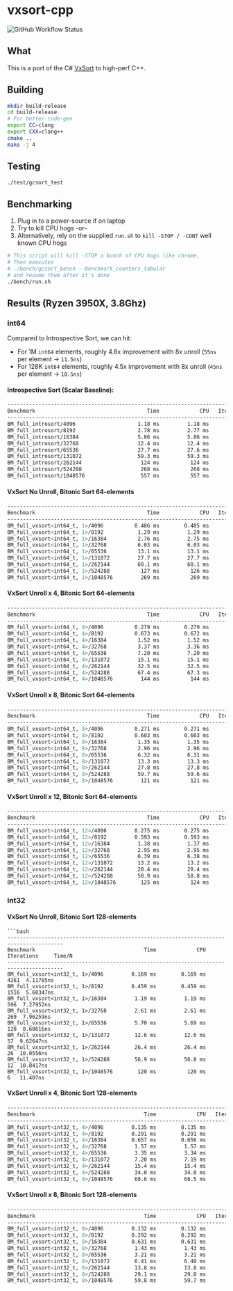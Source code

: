 # vxsort-cpp

![GitHub Workflow Status](https://img.shields.io/github/workflow/status/damageboy/vxsort-cpp/Build%20and%20Test?style=plastic)

## What

This is a port of the C# [VxSort](https://github.com/damageboy/VxSort/) to high-perf C++.

## Building

```bash
mkdir build-release
cd build-release
# For better code-gen
export CC=clang
export CXX=clang++
cmake ..
make -j 4
```

## Testing

```bash
./test/gcsort_test
```

## Benchmarking

1. Plug in to a power-source if on laptop
2. Try to kill CPU hogs
 -or-
3. Alternatively, rely on the supplied `run.sh` to `kill -STOP / -CONT` well known CPU hogs

```bash
# This script will kill -STOP a bunch of CPU hogs like chrome,
# Then executes
# ./bench/gcsort_bench --benchmark_counters_tabular
# and resume them after it's done
./bench/run.sh
```

## Results (Ryzen 3950X, 3.8Ghz)

### int64

Compared to Introspective Sort, we can hit:
* For 1M `int64` elements, roughly 4.8x improvement with 8x unroll (`55ns` per element -> `11.5ns`)
* For 128K `int64` elements, roughly 4.5x improvement with 8x unroll (`45ns` per element -> `10.5ns`)

#### Introspective Sort (Scalar Baseline):

```bash
-----------------------------------------------------------------------------------------
Benchmark                                    Time             CPU   Iterations     Time/N
-----------------------------------------------------------------------------------------
BM_full_introsort/4096                    1.18 ms         1.18 ms          586  28.8719ns
BM_full_introsort/8192                    2.78 ms         2.77 ms          262  33.8639ns
BM_full_introsort/16384                   5.86 ms         5.86 ms          120  35.7374ns
BM_full_introsort/32768                   12.4 ms         12.4 ms           54   37.948ns
BM_full_introsort/65536                   27.7 ms         27.6 ms           25  42.1669ns
BM_full_introsort/131072                  59.3 ms         59.3 ms           12  45.2203ns
BM_full_introsort/262144                   124 ms          124 ms            6   47.261ns
BM_full_introsort/524288                   268 ms          268 ms            3  51.0427ns
BM_full_introsort/1048576                  557 ms          557 ms            1  53.0751ns
```

#### VxSort No Unroll, Bitonic Sort 64-elements

```bash
-----------------------------------------------------------------------------------------
Benchmark                                    Time             CPU   Iterations     Time/N
-----------------------------------------------------------------------------------------
BM_full_vxsort<int64_t, 1>/4096          0.486 ms        0.485 ms         1457  11.8505ns
BM_full_vxsort<int64_t, 1>/8192           1.29 ms         1.29 ms          561  15.7416ns
BM_full_vxsort<int64_t, 1>/16384          2.76 ms         2.75 ms          253  16.8082ns
BM_full_vxsort<int64_t, 1>/32768          6.03 ms         6.03 ms          116  18.3878ns
BM_full_vxsort<int64_t, 1>/65536          13.1 ms         13.1 ms           53   19.927ns
BM_full_vxsort<int64_t, 1>/131072         27.7 ms         27.7 ms           25  21.1131ns
BM_full_vxsort<int64_t, 1>/262144         60.1 ms         60.1 ms           12  22.9112ns
BM_full_vxsort<int64_t, 1>/524288          127 ms          126 ms            5  24.1048ns
BM_full_vxsort<int64_t, 1>/1048576         269 ms          269 ms            3  25.6178ns
```

#### VxSort Unroll x 4, Bitonic Sort 64-elements

```bash
-----------------------------------------------------------------------------------------
Benchmark                                    Time             CPU   Iterations     Time/N
-----------------------------------------------------------------------------------------
BM_full_vxsort<int64_t, 4>/4096          0.279 ms        0.279 ms         2462  6.79957ns
BM_full_vxsort<int64_t, 4>/8192          0.673 ms        0.672 ms         1000  8.20411ns
BM_full_vxsort<int64_t, 4>/16384          1.52 ms         1.52 ms          455  9.25887ns
BM_full_vxsort<int64_t, 4>/32768          3.37 ms         3.36 ms          210  10.2602ns
BM_full_vxsort<int64_t, 4>/65536          7.20 ms         7.20 ms           96   10.982ns
BM_full_vxsort<int64_t, 4>/131072         15.1 ms         15.1 ms           46  11.4838ns
BM_full_vxsort<int64_t, 4>/262144         32.5 ms         32.5 ms           21  12.3887ns
BM_full_vxsort<int64_t, 4>/524288         67.4 ms         67.3 ms           10  12.8354ns
BM_full_vxsort<int64_t, 4>/1048576         144 ms          144 ms            5   13.689ns
```

#### VxSort Unroll x 8, Bitonic Sort 64-elements

```bash
-----------------------------------------------------------------------------------------
Benchmark                                    Time             CPU   Iterations     Time/N
-----------------------------------------------------------------------------------------
BM_full_vxsort<int64_t, 8>/4096          0.271 ms        0.271 ms         2601  6.61364ns
BM_full_vxsort<int64_t, 8>/8192          0.603 ms        0.603 ms         1190  7.35612ns
BM_full_vxsort<int64_t, 8>/16384          1.35 ms         1.35 ms          517  8.23185ns
BM_full_vxsort<int64_t, 8>/32768          2.96 ms         2.96 ms          232  9.02835ns
BM_full_vxsort<int64_t, 8>/65536          6.32 ms         6.31 ms          111    9.634ns
BM_full_vxsort<int64_t, 8>/131072         13.3 ms         13.3 ms           52  10.1321ns
BM_full_vxsort<int64_t, 8>/262144         27.8 ms         27.8 ms           25    10.61ns
BM_full_vxsort<int64_t, 8>/524288         59.7 ms         59.6 ms           12  11.3669ns
BM_full_vxsort<int64_t, 8>/1048576         121 ms          121 ms            6  11.5373ns
```

#### VxSort Unroll x 12, Bitonic Sort 64-elements

```bash
-----------------------------------------------------------------------------------------
Benchmark                                    Time             CPU   Iterations     Time/N
-----------------------------------------------------------------------------------------
BM_full_vxsort<int64_t, 12>/4096         0.275 ms        0.275 ms         2504  6.70556ns
BM_full_vxsort<int64_t, 12>/8192         0.593 ms        0.593 ms         1140  7.23399ns
BM_full_vxsort<int64_t, 12>/16384         1.38 ms         1.37 ms          496  8.38849ns
BM_full_vxsort<int64_t, 12>/32768         2.95 ms         2.95 ms          235   8.9886ns
BM_full_vxsort<int64_t, 12>/65536         6.39 ms         6.38 ms          111  9.73922ns
BM_full_vxsort<int64_t, 12>/131072        13.2 ms         13.2 ms           53  10.0404ns
BM_full_vxsort<int64_t, 12>/262144        28.4 ms         28.4 ms           25   10.833ns
BM_full_vxsort<int64_t, 12>/524288        58.9 ms         58.8 ms           12  11.2206ns
BM_full_vxsort<int64_t, 12>/1048576        125 ms          124 ms            6  11.8665ns
```

### int32 

#### VxSort No Unroll, Bitonic Sort 128-elements

```
```bash
----------------------------------------------------------------------------------------
Benchmark                                   Time             CPU   Iterations     Time/N
----------------------------------------------------------------------------------------
BM_full_vxsort<int32_t, 1>/4096         0.169 ms        0.169 ms         4261  4.11785ns
BM_full_vxsort<int32_t, 1>/8192         0.459 ms        0.459 ms         1516  5.60347ns
BM_full_vxsort<int32_t, 1>/16384         1.19 ms         1.19 ms          596  7.27952ns
BM_full_vxsort<int32_t, 1>/32768         2.61 ms         2.61 ms          269  7.96259ns
BM_full_vxsort<int32_t, 1>/65536         5.70 ms         5.69 ms          120  8.68616ns
BM_full_vxsort<int32_t, 1>/131072        12.6 ms         12.6 ms           57  9.62647ns
BM_full_vxsort<int32_t, 1>/262144        26.4 ms         26.4 ms           26  10.0556ns
BM_full_vxsort<int32_t, 1>/524288        56.9 ms         56.8 ms           12  10.8417ns
BM_full_vxsort<int32_t, 1>/1048576        120 ms          120 ms            6   11.407ns
```

#### VxSort Unroll x 4, Bitonic Sort 128-elements

```bash
----------------------------------------------------------------------------------------
Benchmark                                   Time             CPU   Iterations     Time/N
----------------------------------------------------------------------------------------
BM_full_vxsort<int32_t, 4>/4096         0.135 ms        0.135 ms         4836  3.29119ns
BM_full_vxsort<int32_t, 4>/8192         0.291 ms        0.291 ms         2372  3.55463ns
BM_full_vxsort<int32_t, 4>/16384        0.657 ms        0.656 ms         1061  4.00521ns
BM_full_vxsort<int32_t, 4>/32768         1.57 ms         1.57 ms          462  4.79389ns
BM_full_vxsort<int32_t, 4>/65536         3.35 ms         3.34 ms          205  5.10211ns
BM_full_vxsort<int32_t, 4>/131072        7.20 ms         7.19 ms           98  5.48511ns
BM_full_vxsort<int32_t, 4>/262144        15.4 ms         15.4 ms           45  5.87159ns
BM_full_vxsort<int32_t, 4>/524288        34.0 ms         34.0 ms           22  6.48067ns
BM_full_vxsort<int32_t, 4>/1048576       68.6 ms         68.5 ms           10  6.53424ns
```

#### VxSort Unroll x 8, Bitonic Sort 128-elements

```bash
----------------------------------------------------------------------------------------
Benchmark                                   Time             CPU   Iterations     Time/N
----------------------------------------------------------------------------------------
BM_full_vxsort<int32_t, 8>/4096         0.132 ms        0.132 ms         5341  3.21375ns
BM_full_vxsort<int32_t, 8>/8192         0.292 ms        0.292 ms         2495  3.56416ns
BM_full_vxsort<int32_t, 8>/16384        0.631 ms        0.631 ms         1145  3.84954ns
BM_full_vxsort<int32_t, 8>/32768         1.43 ms         1.43 ms          524  4.35009ns
BM_full_vxsort<int32_t, 8>/65536         3.21 ms         3.21 ms          232  4.89271ns
BM_full_vxsort<int32_t, 8>/131072        6.41 ms         6.40 ms          108  4.88355ns
BM_full_vxsort<int32_t, 8>/262144        13.8 ms         13.8 ms           51  5.26214ns
BM_full_vxsort<int32_t, 8>/524288        29.1 ms         29.0 ms           24  5.53438ns
BM_full_vxsort<int32_t, 8>/1048576       59.8 ms         59.7 ms           11  5.69466ns
```
